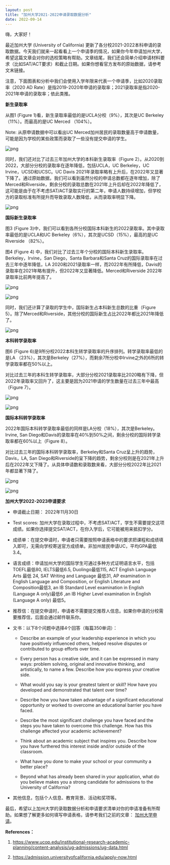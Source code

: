 ```yaml
---
layout: post
title: "加州大学2021-2022申请录取数据分析"
date: 2022-09-14
---
```

嗨，大家好！

最近加州大学 (University of California) 更新了各分校2021-2022本科申请的录取数据。今天我们就来一起看看上一个申请季的情况，如果你今年申请加州大学，希望这篇文章会对你的选校策略有帮助。文章结尾，我们还会简单介绍申请材料要求（比如SAT/ACT要求）和截止日期。如果你想看官方发布的原始数据，请参考文末链接。

注意，下面图表和分析中我们会使用入学年限来代表一个申请季，比如2020录取率（2020 AD Rate）是指2019-2020年申请的录取率；2021录取率是指2020-2021年申请的录取率；依此类推。

**新生录取率**

从图1 (Figure 1)看，新生录取率最低的是UCLA分校（9%），其次是UC Berkeley（11%）。而最高的是UC Merced （104%）。

Note: 从原申请数据中可以看出UC Merced加州居民的录取数量高于申请数量，可能是因为学校的某些政策而录取了一些没有提交申请的学生。



    
![png](/assets/images/2022-09-14-uc-admission-analytics_files/2022-09-14-uc-admission-analytics_3_0.png)
    


同时，我们还对比了过去三年加州大学的本科新生录取率（Figure 2）。从2020到2022，大部分分校的录取率在逐年降低，包括UCLA，UC Berkeley，UC Irvine，UCSD和UCSC。UC Davis 2021年录取率略有上升后，在2022年又显著下降了。通过原始数据，我们可以看到虽然分校的申请总数都在逐年增加，除了Merced和Riverside，剩余分校的录取总数在2021年上升后却在2022年降低了，这可能是由于在不考虑SAT/ACT录取实行的第二年，申请人数持续增加，但学校方的录取标准有所提升而导致录取人数降低，从而录取率明显下降。


    
![png](/assets/images/2022-09-14-uc-admission-analytics_files/2022-09-14-uc-admission-analytics_5_0.png)
    


**国际新生录取率**

图3 (Figure 3)中，我们可以看到各所分校国际本科新生的2022录取率。其中录取率最低的是UCLA和UC Berkeley（6%），其次是UCSD（15%），最高的是UC Riverside （82%）。

图4 (Figure 4) 中，我们对比了过去三年个分校的国际本科新生录取率。Berkeley，Irvine，San Diego，Santa Barbara和Santa Cruz的国际录取率在过去三年中逐年降低，LA 2020和2021录取率一样，而2022年有所降低，Davis的录取率在2021年略有提升，但2022年又显著降低。Merced和Riverside 2022年录取率比前两年提高了。



    
![png](/assets/images/2022-09-14-uc-admission-analytics_files/2022-09-14-uc-admission-analytics_7_0.png)
    



    
![png](/assets/images/2022-09-14-uc-admission-analytics_files/2022-09-14-uc-admission-analytics_8_0.png)
    


同时，我们还计算了录取的学生中，国际新生占本科新生总数的比重（Figure 5）。除了Merced和Riverside，其他分校的国际新生占比2022年都比2021年降低了。


    
![png](/assets/images/2022-09-14-uc-admission-analytics_files/2022-09-14-uc-admission-analytics_10_0.png)
    


**本科转学录取率**

图6 (Figure 6)是9所分校2022本科生转学录取率的升序排列。转学录取率最低的是LA （23%），其次是Berkeley（27%），而剩余7所分校中Irvine之外的6所的转学录取率都在50%以上。

对比过去三年的本科生转学录取率，大部分分校2021录取率比2020略有下降，但2022年录取率又回升了，这主要是因为2021申请的学生数量在过去三年中最高（Figure 7）。


    
![png](/assets/images/2022-09-14-uc-admission-analytics_files/2022-09-14-uc-admission-analytics_12_0.png)
    



    
![png](/assets/images/2022-09-14-uc-admission-analytics_files/2022-09-14-uc-admission-analytics_13_0.png)
    


**国际本科转学录取率**

2022年国际本科转学录取率最低的同样是LA分校（18%），其次是Berkeley。Irvine, San Diego和Davis的录取率在40%到50%之间，剩余分校的国际转学录取率都在60%以上（Figure 8）。

对比过去三年的国际本科转学录取率，Berkeley和Santa Cruz呈上升的趋势，Davis，LA, San Diego和Riverside的呈下降的趋势，剩余分校则是在2021年上升后在2022年又下降了。从具体申请数和录取数来看，大部分分校2022年比2021年都显著下降了。


    
![png](/assets/images/2022-09-14-uc-admission-analytics_files/2022-09-14-uc-admission-analytics_15_0.png)
    



    
![png](/assets/images/2022-09-14-uc-admission-analytics_files/2022-09-14-uc-admission-analytics_16_0.png)
    


**加州大学2022-2023申请要求**

+ 申请截止日期： 2022年11月30日

+ Test scores: 加州大学在录取过程中，不考虑SAT/ACT，学生不需要提交这项成绩。如果你选择提交SAT/ACT，在你入学后，它可能被用来抵扣学分。

+ 成绩单：在提交申请时，申请者只需要按照申请表格中的要求把课程和成绩填入即可，无需向学校寄送官方成绩单。非加州居民申请UC，平均GPA最低3.4。

+ 语言成绩：申请加州大学的国际学生可通过多种方式证明语言水平，包括TOEFL最低80, IELTS最低6.5, Duolingo最低115, ACT English Language Arts 最低 24, SAT Writing and Language 最低31, AP examination in English Language and Composition, or English Literature and Composition最低3, an IB Standard Level examination in English (Language A only)最低6 ,an IB Higher Level examination in English (Language A only) 最低5。
 
+ 推荐信：在提交申请时，申请者不需要提交推荐人信息。如果你申请的分校需要推荐信，后面会通过邮件联系你。

+ 文书：以下8个问题中选择4个回答（每篇350单词）：

     + Describe an example of your leadership experience in which you have positively influenced others, helped resolve disputes or contributed to group efforts over time. 

     + Every person has a creative side, and it can be expressed in many ways: problem solving, original and innovative thinking, and artistically, to name a few. Describe how you express your creative side. 

    + What would you say is your greatest talent or skill? How have you developed and demonstrated that talent over time?   

    + Describe how you have taken advantage of a significant educational opportunity or worked to overcome an educational barrier you have faced. 


    + Describe the most significant challenge you have faced and the steps you have taken to overcome this challenge. How has this challenge affected your academic achievement?

    + Think about an academic subject that inspires you. Describe how you have furthered this interest inside and/or outside of the classroom.

    + What have you done to make your school or your community a better place?  

    + Beyond what has already been shared in your application, what do you believe makes you a strong candidate for admissions to the University of California?

+ 其他信息，包括个人信息、教育背景、活动和奖项等。

最后，希望以上加州大学的录取数据分析和申请要求清单对你的申请准备有所帮助。如果想了解更多如何填写申请表格，请参考我们之前的文章：
[加州大学申请](https://www.tessay.org/blog/2018/11/10/ucapp)。

**References：**

1. https://www.ucop.edu/institutional-research-academic-planning/content-analysis/ug-admissions/ug-data.html

2. https://admission.universityofcalifornia.edu/apply-now.html
